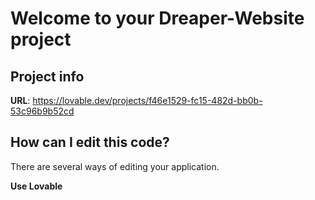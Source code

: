 # Welcome to your Dreaper-Website  project

## Project info

**URL**: https://lovable.dev/projects/f46e1529-fc15-482d-bb0b-53c96b9b52cd

## How can I edit this code?

There are several ways of editing your application.

**Use Lovable**

